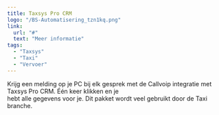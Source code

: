 ```yaml
---
title: Taxsys Pro CRM
logo: "/BS-Automatisering_tzn1kq.png"
link:
  url: "#"
  text: "Meer informatie"
tags:
  - "Taxsys"
  - "Taxi"
  - "Vervoer"
---
```

Krijg een melding op je PC bij elk gesprek met de Callvoip integratie met Taxsys Pro CRM. Één keer klikken en je<br>
hebt alle gegevens voor je. Dit pakket wordt veel gebruikt door de Taxi branche.
